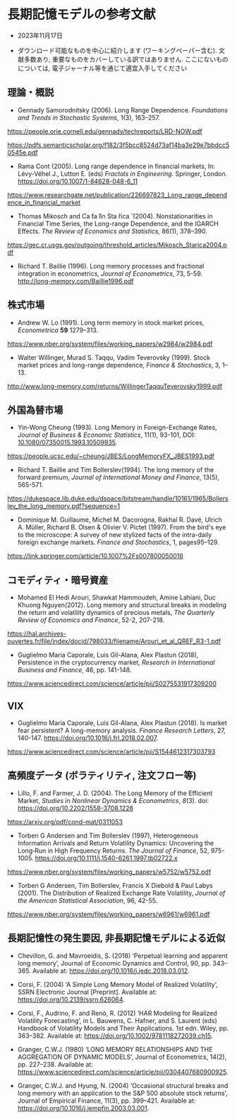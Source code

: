 # 長期記憶モデルの参考文献

- 2023年11月17日

- ダウンロード可能なものを中心に紹介します (ワーキングペーパー含む).
  文献多数あり, 重要なものをカバーしている訳ではありません. ここにないものについては, 電子ジャーナル等を通じて適宜入手してください



## 理論・概説

- Gennady Samorodnitsky (2006). Long Range Dependence. *Foundations and Trends in Stochastic Systems*, 1(3), 163–257. 

https://people.orie.cornell.edu/gennady/techreports/LRD-NOW.pdf

https://pdfs.semanticscholar.org/f182/3f5bcc8524d73af14ba3e29e7bbdcc50545e.pdf

- Rama Cont (2005). Long range dependence in financial markets, In: Lévy-Véhel J., Lutton E. (eds) *Fractals in Engineering*. Springer, London. https://doi.org/10.1007/1-84628-048-6_11

https://www.researchgate.net/publication/226697823_Long_range_dependence_in_financial_market

- Thomas Mikosch and Ca ̆ta ̆lin Sta ̆rica ̆ (2004). Nonstationarities in Financial Time Series, the Long-range Dependence, and the IGARCH Effects. *The Review of Economics and Statistics,* 86(1), 378–390.

https://gec.cr.usgs.gov/outgoing/threshold_articles/Mikosch_Starica2004.pdf

- Richard T. Baillie (1996). Long memory processes and fractional integration in econometrics, *Journal of Econometrics*, 73, 5-59.
http://long-memory.com/Baillie1996.pdf



## 株式市場

- Andrew W. Lo (1991). Long term memory in stock market prices, *Econometrica* **59** 1279–313.

https://www.nber.org/system/files/working_papers/w2984/w2984.pdf

- Walter Willinger, Murad S. Taqqu, Vadim Teverovsky (1999). Stock market prices and long-range dependence, *Finance & Stochastics*,  3, 1–13.

http://www.long-memory.com/returns/WillingerTaqquTeverovsky1999.pdf



## 外国為替市場

- Yin-Wong Cheung (1993). Long Memory in Foreign-Exchange Rates, *Journal of Business & Economic Statistics*, 11(1), 93-101, DOI: [10.1080/07350015.1993.10509935](https://doi.org/10.1080/07350015.1993.10509935).

https://people.ucsc.edu/~cheung/JBES/LongMemoryFX_JBES1993.pdf

- Richard T. Baillie and Tim Bollerslev(1994). The long memory of the forward premium, *Journal of International Money and Finance*, 13(5), 565-571.

https://dukespace.lib.duke.edu/dspace/bitstream/handle/10161/1965/Bollerslev_the_long_memory.pdf?sequence=1

- Dominique M. Guillaume, Michel M. Dacorogna, Rakhal R. Davé, Ulrich A. Müller, Richard B. Olsen & Olivier V. Pictet (1997). From the bird's eye to the microscope: A survey of new stylized facts of the intra-daily foreign exchange markets. *Finance and Stochastics*, 1, pages95–129.

https://link.springer.com/article/10.1007%2Fs007800050018



## コモディティ・暗号資産

- Mohamed El Hedi Arouri, Shawkat Hammoudeh, Amine Lahiani, Duc Khuong Nguyen(2012). Long memory and structural breaks in modeling the return and volatility dynamics of precious metals, *The Quarterly Review of Economics and Finance*, 52-2, 207-218.

https://hal.archives-ouvertes.fr/file/index/docid/798033/filename/Arouri_et_al_QREF_R3-1.pdf

- Guglielmo Maria Caporale, Luis Gil-Alana, Alex Plastun (2018), Persistence in the cryptocurrency market, *Research in International Business and Finance*, 46, pp. 141-148.

https://www.sciencedirect.com/science/article/pii/S0275531917309200



## VIX

- Guglielmo Maria Caporale, Luis Gil-Alana, Alex Plastun (2018). Is market fear persistent? A long-memory analysis. *Finance Research Letters*, 27, 140-147. https://doi.org/10.1016/j.frl.2018.02.007.

https://www.sciencedirect.com/science/article/pii/S1544612317303793



## 高頻度データ (ボラティリティ, 注文フロー等)

- Lillo, F. and Farmer, J. D. (2004). The Long Memory of the Efficient Market, *Studies in Nonlinear Dynamics & Econometrics*, *8*(3). doi: https://doi.org/10.2202/1558-3708.1226

https://arxiv.org/pdf/cond-mat/0311053

- Torben G Andersen and Tim Bollerslev (1997), Heterogeneous Information Arrivals and Return Volatility Dynamics: Uncovering the Long‐Run in High Frequency Returns. *The Journal of Finance*, 52, 975-1005. https://doi.org/10.1111/j.1540-6261.1997.tb02722.x

https://www.nber.org/system/files/working_papers/w5752/w5752.pdf

- Torben G Andersen, Tim Bollerslev, Francis X Diebold & Paul Labys (2001). The Distribution of Realized Exchange Rate Volatility, *Journal of the American Statistical Association*, 96, 42-55.

https://www.nber.org/system/files/working_papers/w6961/w6961.pdf


## 長期記憶性の発生要因, 非長期記憶モデルによる近似
- Chevillon, G. and Mavroeidis, S. (2018) ‘Perpetual learning and apparent long memory’, Journal of Economic Dynamics and Control, 90, pp. 343–365. Available at: https://doi.org/10.1016/j.jedc.2018.03.012.

- Corsi, F. (2004) ‘A Simple Long Memory Model of Realized Volatility’, SSRN Electronic Journal [Preprint]. Available at: https://doi.org/10.2139/ssrn.626064.

- Corsi, F., Audrino, F. and Renò, R. (2012) ‘HAR Modeling for Realized Volatility Forecasting’, in L. Bauwens, C. Hafner, and S. Laurent (eds) Handbook of Volatility Models and Their Applications. 1st edn. Wiley, pp. 363–382. Available at: https://doi.org/10.1002/9781118272039.ch15.

- Granger, C.W.J. (1980) ‘LONG MEMORY RELATIONSHIPS AND THE AGGREGATION OF DYNAMIC MODELS’, Journal of Econometrics, 14(2), pp. 227–238. Available at: https://www.sciencedirect.com/science/article/pii/0304407680900925.

- Granger, C.W.J. and Hyung, N. (2004) ‘Occasional structural breaks and long memory with an application to the S&P 500 absolute stock returns’, Journal of Empirical Finance, 11(3), pp. 399–421. Available at: https://doi.org/10.1016/j.jempfin.2003.03.001.

